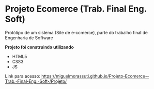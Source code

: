 # Projeto Ecomerce (Trab. Final Eng. Soft)
 Protótipo de um sistema (Site de e-comerce), parte do trabalho final de Engenharia de Software
 
 **Projeto foi construindo utilizando**
 - HTML5
 - CSS3 
 - JS
 
 Link para acesso: https://miguelmorassuti.github.io/Projeto-Ecomerce--Trab.-Final-Eng.-Soft-/Projeto/

